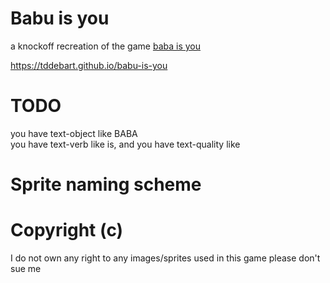 # Babu is you

a knockoff recreation of the game [baba is you](https://store.steampowered.com/app/736260/Baba_Is_You/)

https://tddebart.github.io/babu-is-you

# TODO

you have text-object like BABA  
you have text-verb like is, and
you have text-quality like 
# Sprite naming scheme


# Copyright (c)

I do not own any right to any images/sprites used in this game please don't sue me